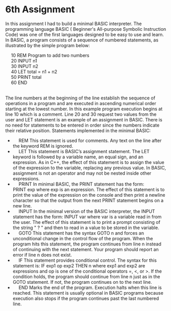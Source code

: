 # 6th Assignment


In this assignment I had to build a minimal BASIC interpreter. The programming language BASIC ( Beginner's All-purpose Symbolic Instruction Code) was one of the first languages designed to be easy to use and learn. In BASIC, a program consists of a sequence of numbered statements, as illustrated by the simple program below:
<br>

&emsp; 10 REM Program to add two numbers  
&emsp; 20 INPUT n1  
&emsp; 30 INPUT n2  
&emsp; 40 LET total = n1 + n2  
&emsp; 50 PRINT total  
&emsp; 60 END  
<br>

The line numbers at the beginning of the line establish the sequence of operations in a program and are executed in ascending numerical order starting at the lowest number. In this example program execution begins at line 10 which is a comment. Line 20 and 30 request two values from the user and LET statement is an example of an assignment in BASIC. There is no need for statements to be entered in order since the numbers indicate their relative position. Statements implemented in the minimal BASIC:
<br>

* &emsp; REM This statement is used for comments. Any text on the line after the keyword 
REM is ignored.  
* &emsp; LET This statement is BASIC’s assignment statement. The LET keyword is 
followed by a variable name, an equal sign, and an expression. As in C++, the 
effect of this statement is to assign the value of the expression to the variable, 
replacing any previous value. In BASIC, assignment is not an operator and 
may not be nested inside other expressions.  
* &emsp; PRINT In minimal BASIC, the PRINT statement has the form:  
PRINT exp where exp is an expression. The effect of this statement is to print the value of 
the expression on the console and then print a newline character so that the 
output from the next PRINT statement begins on a new line.  
* &emsp; INPUT In the minimal version of the BASIC interpreter, the INPUT statement has the 
form: INPUT var where var is a variable read in from the user. The effect of this statement is to 
print a prompt consisting of the string " ? " and then to read in a value to be 
stored in the variable.
* &emsp; GOTO This statement has the syntax
GOTO n and forces an unconditional change in the control flow of the program. When 
the program hits this statement, the program continues from line n instead of 
continuing with the next statement. Your program should report an error if 
line n does not exist.  
* &emsp; IF This statement provides conditional control. The syntax for this statement is:
IF exp1 op exp2 THEN n where exp1 and exp2 are expressions and op is one of the conditional operators 
=, <, or >. If the condition holds, the program should continue from line n just 
as in the GOTO statement. If not, the program continues on to the next line.
* &emsp; END Marks the end of the program. Execution halts when this line is reached. This 
statement is usually optional in BASIC programs because execution also stops 
if the program continues past the last numbered line.


